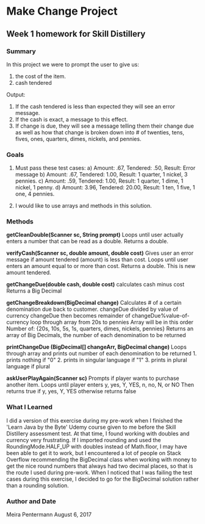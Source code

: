 # Make Change Project
## Week 1 homework for Skill Distillery

### Summary

In this project we were to prompt the user to give us:
1. the cost of the item.
2. cash tendered

Output:
1. If the cash tendered is less than expected they will see an error message.
2. If the cash is exact, a message to this effect.
3. If change is due, they will see a message telling them their change due as well as 
how that change is broken down into # of twenties, tens, fives, ones, quarters, dimes,
nickels, and pennies.

### Goals

1. Must pass these test cases:
a) Amount: .67, Tendered: .50, Result: Error message
b) Amount: .67, Tendered: 1.00, Result: 1 quarter, 1 nickel, 3 pennies.
c) Amount: .59, Tendered: 1.00, Result: 1 quarter, 1 dime, 1 nickel, 1 penny.
d) Amount: 3.96, Tendered: 20.00, Result: 1 ten, 1 five, 1 one, 4 pennies.

2. I would like to use arrays and methods in this solution.

### Methods

**getCleanDouble(Scanner sc, String prompt)**
	Loops until user actually enters a number that can be read as a double.
	Returns a double.
	
**verifyCash(Scanner sc, double amount, double cost)**
	Gives user an error message if amount tendered (amount) is less than cost.
	Loops until user enters an amount equal to or more than cost.
	Returns a double. This is new amount tendered.
	
**getChangeDue(double cash, double cost)**
	calculates cash minus cost
	Returns a Big Decimal
	
**getChangeBreakdown(BigDecimal change)**
	Calculates # of a certain denomination due back to customer.
	changeDue divided by value of currency
	changeDue then becomes remainder of changeDue%value-of-currency
	loop through array from 20s to pennies
	Array will be in this order Number of: {20s, 10s, 5s, 1s, quarters, dimes, nickels, pennies}
	Returns an array of Big Decimals, the number of each denomination to be returned
	
**printChangeDue (BigDecimal[] changeArr, BigDecimal change)**
	Loops through array and prints out number of each denomination to be returned
	1. prints nothing if "0"
	2. prints in singular language if "1"
	3. prints in plural language if plural
	
**askUserPlayAgain(Scanner sc)**
	Prompts if player wants to purchase another item.
	Loops until player enters y, yes, Y, YES, n, no, N, or NO
	Then returns true if y, yes, Y, YES
	otherwise returns false
	
### What I Learned

I did a version of this exercise during my pre-work when I finished the 'Learn Java by 
the Byte' Udemy course given to me before the Skill Distillery assessment test. At that 
time, I found working with doubles and currency very frustrating. If I imported rounding 
and used the RoundingMode.HALF_UP with doubles instead of Math.floor, I may have been able 
to get it to work, but I encountered a lot of people on Stack Overflow recommending 
the BigDecimal class when working with money to get the nice round numbers that always 
had two decimal places, so that is the route I used during pre-work. When I noticed that 
I was failing the test cases during this exercise, I decided to go for the BigDecimal 
solution rather than a rounding solution. 

### Author and Date
Meira Pentermann
August 6, 2017